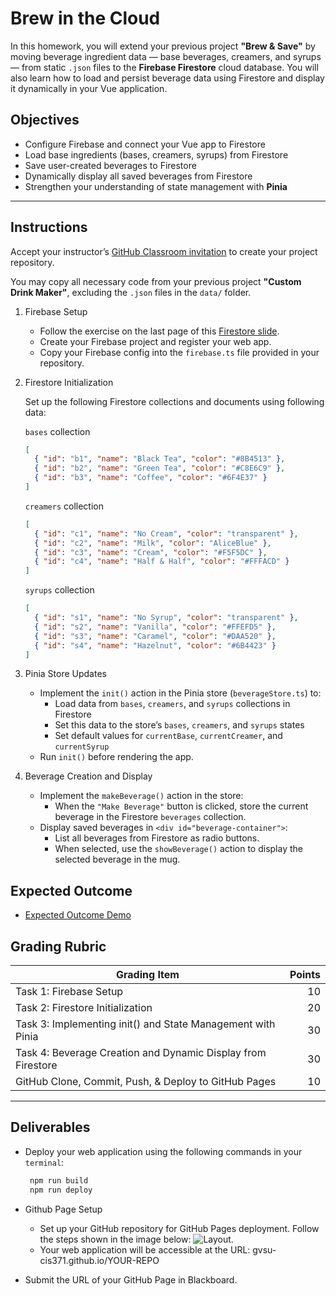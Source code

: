 # Brew in the Cloud

In this homework, you will extend your previous project **"Brew & Save"** by moving beverage ingredient data — base beverages, creamers, and syrups — from static `.json` files to the **Firebase Firestore** cloud database. You will also learn how to load and persist beverage data using Firestore and display it dynamically in your Vue application.

## Objectives

- Configure Firebase and connect your Vue app to Firestore
- Load base ingredients (bases, creamers, syrups) from Firestore
- Save user-created beverages to Firestore
- Dynamically display all saved beverages from Firestore
- Strengthen your understanding of state management with **Pinia**

---

## Instructions

Accept your instructor’s [GitHub Classroom invitation](https://classroom.github.com/a/n_Q1ez-f) to create your project repository.

You may copy all necessary code from your previous project **"Custom Drink Maker"**, excluding the `.json` files in the `data/` folder.

1. Firebase Setup

   - Follow the exercise on the last page of this [Firestore slide](../assets/pdf/Firestore.pdf).
   - Create your Firebase project and register your web app.
   - Copy your Firebase config into the `firebase.ts` file provided in your repository.

2. Firestore Initialization

   Set up the following Firestore collections and documents using following data:

   `bases` collection

   ```json
   [
     { "id": "b1", "name": "Black Tea", "color": "#8B4513" },
     { "id": "b2", "name": "Green Tea", "color": "#C8E6C9" },
     { "id": "b3", "name": "Coffee", "color": "#6F4E37" }
   ]
   ```

   `creamers` collection

   ```json
   [
     { "id": "c1", "name": "No Cream", "color": "transparent" },
     { "id": "c2", "name": "Milk", "color": "AliceBlue" },
     { "id": "c3", "name": "Cream", "color": "#F5F5DC" },
     { "id": "c4", "name": "Half & Half", "color": "#FFFACD" }
   ]
   ```

   `syrups` collection

   ```json
   [
     { "id": "s1", "name": "No Syrup", "color": "transparent" },
     { "id": "s2", "name": "Vanilla", "color": "#FFEFD5" },
     { "id": "s3", "name": "Caramel", "color": "#DAA520" },
     { "id": "s4", "name": "Hazelnut", "color": "#6B4423" }
   ]
   ```

3. Pinia Store Updates

   - Implement the `init()` action in the Pinia store (`beverageStore.ts`) to:
     - Load data from `bases`, `creamers`, and `syrups` collections in Firestore
     - Set this data to the store’s `bases`, `creamers`, and `syrups` states
     - Set default values for `currentBase`, `currentCreamer`, and `currentSyrup`
   - Run `init()` before rendering the app.

4. Beverage Creation and Display

   - Implement the `makeBeverage()` action in the store:
     - When the `"Make Beverage"` button is clicked, store the current beverage in the Firestore `beverages` collection.
   - Display saved beverages in `<div id="beverage-container">`:
     - List all beverages from Firestore as radio buttons.
     - When selected, use the `showBeverage()` action to display the selected beverage in the mug.

## Expected Outcome

- [Expected Outcome Demo](https://gvsu-cis371.github.io/BrewInTheCloud/)

## Grading Rubric

| Grading Item                                                 | Points |
| ------------------------------------------------------------ | -----: |
| Task 1: Firebase Setup                                       |     10 |
| Task 2: Firestore Initialization                             |     20 |
| Task 3: Implementing init() and State Management with Pinia  |     30 |
| Task 4: Beverage Creation and Dynamic Display from Firestore |     30 |
| GitHub Clone, Commit, Push, & Deploy to GitHub Pages         |     10 |

---

## Deliverables

- Deploy your web application using the following commands in your `terminal`:

  ```bash
   npm run build
   npm run deploy
  ```

- Github Page Setup

  - Set up your GitHub repository for GitHub Pages deployment. Follow the steps shown in the image below: ![Layout](../assets/img/project1-githubpage.jpg).
  - Your web application will be accessible at the URL: gvsu-cis371.github.io/YOUR-REPO

- Submit the URL of your GitHub Page in Blackboard.
